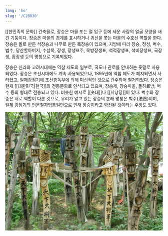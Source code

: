 ```yaml
---
lang: 'ko'
slug: '/C2B830'
---
```


[[한민족의 문화]] 건축물로,
장승은 마을 또는 절 입구 등에 세운 사람의 얼굴 모양을 새긴 기둥이다.
장승은 마을의 경계를 표시하거나 귀신을 쫓는 마을의 수호신 역할을 한다.
장승은 돌로 만든 석장승과 나무로 만든 목장승이 있으며,
지방에 따라 장승, 정성, 벅수, 법수, 당산할아버지, 수살목, 장생, 장생표주, 목방장생표, 석적장생표, 석비장생표, 국장생, 황장생 등의 명칭으로 기록되었다.

장승은 신라와 고려시대에는 역참 제도의 일부로, 국도나 관로를 안내하는 푯말로 사용되었다.
장승은 조선시대에도 계속 사용되었으나, 1895년에 역참 제도가 폐지되면서 사라졌고, 일제강점기에 조선총독부에 의해 미신적인 것으로 간주되어 철거되었다.
장승은 현재 [[대한민국|한국]]의 전통문화로 인식되고 있으며, 장승제, 장승마을, 돌하르방, 벅수 등의 형태로 전승되고 있다.
비슷한 예시로 [[솟대]]나 [[서낭당]]이 있다.
벅수와 장승은 서로 역할이 다른 것으로, 우리가 알고 있는 장승의 본래 명칭은 벅수(法首)이며, 일제 강점기의 언문철자법통일안으로 인해 장승이라고 와전된 것이라는 주장도 있다.

![Brendon Connelly, CC BY-SA 2.0](../assets/9FD93E.png)
